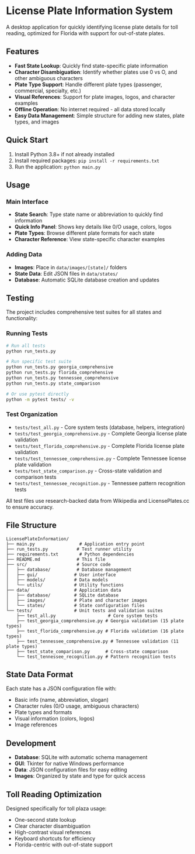 # License Plate Information System

A desktop application for quickly identifying license plate details for toll reading, optimized for Florida with support for out-of-state plates.

## Features

- **Fast State Lookup**: Quickly find state-specific plate information
- **Character Disambiguation**: Identify whether plates use 0 vs O, and other ambiguous characters  
- **Plate Type Support**: Handle different plate types (passenger, commercial, specialty, etc.)
- **Visual References**: Support for plate images, logos, and character examples
- **Offline Operation**: No internet required - all data stored locally
- **Easy Data Management**: Simple structure for adding new states, plate types, and images

## Quick Start

1. Install Python 3.8+ if not already installed
2. Install required packages: `pip install -r requirements.txt`
3. Run the application: `python main.py`

## Usage

### Main Interface
- **State Search**: Type state name or abbreviation to quickly find information
- **Quick Info Panel**: Shows key details like 0/O usage, colors, logos
- **Plate Types**: Browse different plate formats for each state
- **Character Reference**: View state-specific character examples

### Adding Data
- **Images**: Place in `data/images/[state]/` folders
- **State Data**: Edit JSON files in `data/states/` 
- **Database**: Automatic SQLite database creation and updates

## Testing

The project includes comprehensive test suites for all states and functionality:

### Running Tests

```bash
# Run all tests
python run_tests.py

# Run specific test suite
python run_tests.py georgia_comprehensive
python run_tests.py florida_comprehensive 
python run_tests.py tennessee_comprehensive
python run_tests.py state_comparison

# Or use pytest directly
python -m pytest tests/ -v
```

### Test Organization

- `tests/test_all.py` - Core system tests (database, helpers, integration)
- `tests/test_georgia_comprehensive.py` - Complete Georgia license plate validation
- `tests/test_florida_comprehensive.py` - Complete Florida license plate validation
- `tests/test_tennessee_comprehensive.py` - Complete Tennessee license plate validation
- `tests/test_state_comparison.py` - Cross-state validation and comparison tests
- `tests/test_tennessee_recognition.py` - Tennessee pattern recognition tests

All test files use research-backed data from Wikipedia and LicensePlates.cc to ensure accuracy.

## File Structure

```
LicensePlateInformation/
├── main.py                 # Application entry point
├── run_tests.py           # Test runner utility
├── requirements.txt        # Python dependencies
├── README.md              # This file
├── src/                   # Source code
│   ├── database/          # Database management
│   ├── gui/              # User interface
│   ├── models/           # Data models
│   └── utils/            # Utility functions
├── data/                 # Application data
│   ├── database/         # SQLite database
│   ├── images/           # Plate and character images
│   └── states/           # State configuration files
└── tests/                # Unit tests and validation suites
    ├── test_all.py                    # Core system tests
    ├── test_georgia_comprehensive.py # Georgia validation (15 plate types)
    ├── test_florida_comprehensive.py # Florida validation (16 plate types)
    ├── test_tennessee_comprehensive.py # Tennessee validation (11 plate types)
    ├── test_state_comparison.py      # Cross-state comparison
    └── test_tennessee_recognition.py # Pattern recognition tests
```

## State Data Format

Each state has a JSON configuration file with:
- Basic info (name, abbreviation, slogan)
- Character rules (0/O usage, ambiguous characters)
- Plate types and formats
- Visual information (colors, logos)
- Image references

## Development

- **Database**: SQLite with automatic schema management
- **GUI**: Tkinter for native Windows performance
- **Data**: JSON configuration files for easy editing
- **Images**: Organized by state and type for quick access

## Toll Reading Optimization

Designed specifically for toll plaza usage:
- One-second state lookup
- Clear character disambiguation
- High-contrast visual references
- Keyboard shortcuts for efficiency
- Florida-centric with out-of-state support